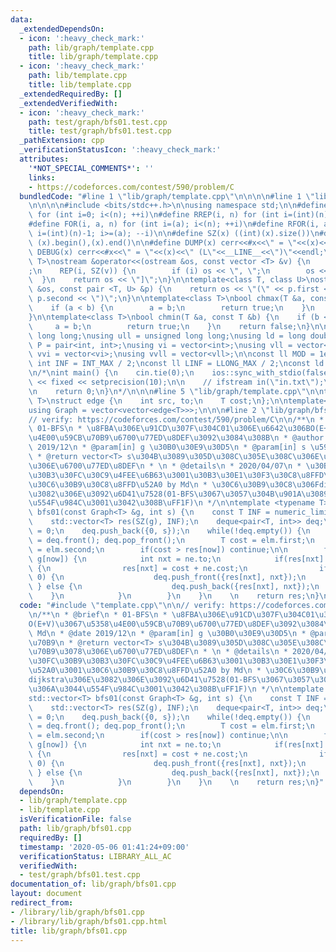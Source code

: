 ```yaml
---
data:
  _extendedDependsOn:
  - icon: ':heavy_check_mark:'
    path: lib/graph/template.cpp
    title: lib/graph/template.cpp
  - icon: ':heavy_check_mark:'
    path: lib/template.cpp
    title: lib/template.cpp
  _extendedRequiredBy: []
  _extendedVerifiedWith:
  - icon: ':heavy_check_mark:'
    path: test/graph/bfs01.test.cpp
    title: test/graph/bfs01.test.cpp
  _pathExtension: cpp
  _verificationStatusIcon: ':heavy_check_mark:'
  attributes:
    '*NOT_SPECIAL_COMMENTS*': ''
    links:
    - https://codeforces.com/contest/590/problem/C
  bundledCode: "#line 1 \"lib/graph/template.cpp\"\n\n\n\n#line 1 \"lib/template.cpp\"\
    \n\n\n\n#include <bits/stdc++.h>\n\nusing namespace std;\n\n#define REP(i, n)\
    \ for (int i=0; i<(n); ++i)\n#define RREP(i, n) for (int i=(int)(n)-1; i>=0; --i)\n\
    #define FOR(i, a, n) for (int i=(a); i<(n); ++i)\n#define RFOR(i, a, n) for (int\
    \ i=(int)(n)-1; i>=(a); --i)\n\n#define SZ(x) ((int)(x).size())\n#define ALL(x)\
    \ (x).begin(),(x).end()\n\n#define DUMP(x) cerr<<#x<<\" = \"<<(x)<<endl\n#define\
    \ DEBUG(x) cerr<<#x<<\" = \"<<(x)<<\" (L\"<<__LINE__<<\")\"<<endl;\n\ntemplate<class\
    \ T>\nostream &operator<<(ostream &os, const vector <T> &v) {\n    os << \"[\"\
    ;\n    REP(i, SZ(v)) {\n        if (i) os << \", \";\n        os << v[i];\n  \
    \  }\n    return os << \"]\";\n}\n\ntemplate<class T, class U>\nostream &operator<<(ostream\
    \ &os, const pair <T, U> &p) {\n    return os << \"(\" << p.first << \" \" <<\
    \ p.second << \")\";\n}\n\ntemplate<class T>\nbool chmax(T &a, const T &b) {\n\
    \    if (a < b) {\n        a = b;\n        return true;\n    }\n    return false;\n\
    }\n\ntemplate<class T>\nbool chmin(T &a, const T &b) {\n    if (b < a) {\n   \
    \     a = b;\n        return true;\n    }\n    return false;\n}\n\nusing ll =\
    \ long long;\nusing ull = unsigned long long;\nusing ld = long double;\nusing\
    \ P = pair<int, int>;\nusing vi = vector<int>;\nusing vll = vector<ll>;\nusing\
    \ vvi = vector<vi>;\nusing vvll = vector<vll>;\n\nconst ll MOD = 1e9 + 7;\nconst\
    \ int INF = INT_MAX / 2;\nconst ll LINF = LLONG_MAX / 2;\nconst ld eps = 1e-9;\n\
    \n/*\nint main() {\n    cin.tie(0);\n    ios::sync_with_stdio(false);\n    cout\
    \ << fixed << setprecision(10);\n\n    // ifstream in(\"in.txt\");\n    // cin.rdbuf(in.rdbuf());\n\
    \n    return 0;\n}\n*/\n\n\n#line 5 \"lib/graph/template.cpp\"\n\ntemplate<typename\
    \ T>\nstruct edge {\n    int src, to;\n    T cost;\n};\n\ntemplate<typename T>\n\
    using Graph = vector<vector<edge<T>>>;\n\n\n#line 2 \"lib/graph/bfs01.cpp\"\n\n\
    // verify: https://codeforces.com/contest/590/problem/C\n\n/**\n * @brief\n *\
    \ 01-BFS\n * \u8FBA\u306E\u91CD\u307F\u304C01\u306E\u6642\u306BO(E+V)\u3067\u5358\
    \u4E00\u59CB\u70B9\u6700\u77ED\u8DEF\u3092\u3084\u308B\n * @author Md\n * @date\
    \ 2019/12\n * @param[in] g \u30B0\u30E9\u30D5\n * @param[in] s \u59CB\u70B9\n\
    \ * @return vector<T> s\u304B\u3089\u305D\u308C\u305E\u308C\u306E\u9802\u70B9\u3078\
    \u306E\u6700\u77ED\u8DEF\n * \n * @details\n * 2020/04/07\n * \u30BD\u30FC\u30B9\
    \u30B3\u30FC\u30C9\u4FEE\u6B63\u3001\u30B3\u30E1\u30F3\u30C8\u8FFD\u52A0\u3001\
    \u30C6\u30B9\u30C8\u8FFD\u52A0 by Md\n * \u30C6\u30B9\u30C8\u306Fdijkstra\u306E\
    \u3082\u306E\u3092\u6D41\u7528(01-BFS\u3067\u3057\u304B\u901A\u3089\u306A\u3044\
    \u554F\u984C\u3001\u3042\u308B\uFF1F)\n */\n\ntemplate <typename T>\nstd::vector<T>\
    \ bfs01(const Graph<T> &g, int s) {\n    const T INF = numeric_limits<T>::max();\n\
    \    std::vector<T> res(SZ(g), INF);\n    deque<pair<T, int>> deq;\n    res[s]\
    \ = 0;\n    deq.push_back({0, s});\n    while(!deq.empty()) {\n        auto elm\
    \ = deq.front(); deq.pop_front();\n        T cost = elm.first;\n        int now\
    \ = elm.second;\n        if(cost > res[now]) continue;\n\n        for(auto &ne:\
    \ g[now]) {\n            int nxt = ne.to;\n            if(res[nxt] > cost + ne.cost)\
    \ {\n                res[nxt] = cost + ne.cost;\n                if(ne.cost ==\
    \ 0) {\n                    deq.push_front({res[nxt], nxt});\n               \
    \ } else {\n                    deq.push_back({res[nxt], nxt});\n            \
    \    }\n            }\n        }\n    }\n    \n    return res;\n}\n"
  code: "#include \"template.cpp\"\n\n// verify: https://codeforces.com/contest/590/problem/C\n\
    \n/**\n * @brief\n * 01-BFS\n * \u8FBA\u306E\u91CD\u307F\u304C01\u306E\u6642\u306B\
    O(E+V)\u3067\u5358\u4E00\u59CB\u70B9\u6700\u77ED\u8DEF\u3092\u3084\u308B\n * @author\
    \ Md\n * @date 2019/12\n * @param[in] g \u30B0\u30E9\u30D5\n * @param[in] s \u59CB\
    \u70B9\n * @return vector<T> s\u304B\u3089\u305D\u308C\u305E\u308C\u306E\u9802\
    \u70B9\u3078\u306E\u6700\u77ED\u8DEF\n * \n * @details\n * 2020/04/07\n * \u30BD\
    \u30FC\u30B9\u30B3\u30FC\u30C9\u4FEE\u6B63\u3001\u30B3\u30E1\u30F3\u30C8\u8FFD\
    \u52A0\u3001\u30C6\u30B9\u30C8\u8FFD\u52A0 by Md\n * \u30C6\u30B9\u30C8\u306F\
    dijkstra\u306E\u3082\u306E\u3092\u6D41\u7528(01-BFS\u3067\u3057\u304B\u901A\u3089\
    \u306A\u3044\u554F\u984C\u3001\u3042\u308B\uFF1F)\n */\n\ntemplate <typename T>\n\
    std::vector<T> bfs01(const Graph<T> &g, int s) {\n    const T INF = numeric_limits<T>::max();\n\
    \    std::vector<T> res(SZ(g), INF);\n    deque<pair<T, int>> deq;\n    res[s]\
    \ = 0;\n    deq.push_back({0, s});\n    while(!deq.empty()) {\n        auto elm\
    \ = deq.front(); deq.pop_front();\n        T cost = elm.first;\n        int now\
    \ = elm.second;\n        if(cost > res[now]) continue;\n\n        for(auto &ne:\
    \ g[now]) {\n            int nxt = ne.to;\n            if(res[nxt] > cost + ne.cost)\
    \ {\n                res[nxt] = cost + ne.cost;\n                if(ne.cost ==\
    \ 0) {\n                    deq.push_front({res[nxt], nxt});\n               \
    \ } else {\n                    deq.push_back({res[nxt], nxt});\n            \
    \    }\n            }\n        }\n    }\n    \n    return res;\n}"
  dependsOn:
  - lib/graph/template.cpp
  - lib/template.cpp
  isVerificationFile: false
  path: lib/graph/bfs01.cpp
  requiredBy: []
  timestamp: '2020-05-06 01:41:24+09:00'
  verificationStatus: LIBRARY_ALL_AC
  verifiedWith:
  - test/graph/bfs01.test.cpp
documentation_of: lib/graph/bfs01.cpp
layout: document
redirect_from:
- /library/lib/graph/bfs01.cpp
- /library/lib/graph/bfs01.cpp.html
title: lib/graph/bfs01.cpp
---
```


